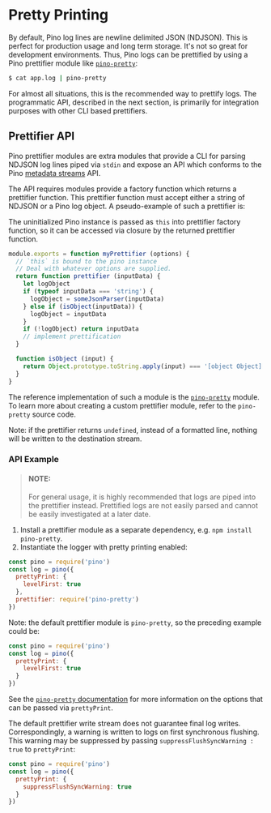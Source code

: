 # Pretty Printing

By default, Pino log lines are newline delimited JSON (NDJSON). This is perfect
for production usage and long term storage. It's not so great for development
environments. Thus, Pino logs can be prettified by using a Pino prettifier
module like [`pino-pretty`][pp]:

```sh
$ cat app.log | pino-pretty
```

For almost all situations, this is the recommended way to prettify logs. The
programmatic API, described in the next section, is primarily for integration
purposes with other CLI based prettifiers.

## Prettifier API

Pino prettifier modules are extra modules that provide a CLI for parsing NDJSON
log lines piped via `stdin` and expose an API which conforms to the Pino
[metadata streams](/docs/api.md#metadata) API.

The API requires modules provide a factory function which returns a prettifier
function. This prettifier function must accept either a string of NDJSON or
a Pino log object. A pseudo-example of such a prettifier is:

The uninitialized Pino instance is passed as `this` into prettifier factory function,
so it can be accessed via closure by the returned prettifier function.

```js
module.exports = function myPrettifier (options) {
  // `this` is bound to the pino instance
  // Deal with whatever options are supplied.
  return function prettifier (inputData) {
    let logObject
    if (typeof inputData === 'string') {
      logObject = someJsonParser(inputData)
    } else if (isObject(inputData)) {
      logObject = inputData
    }
    if (!logObject) return inputData
    // implement prettification
  }

  function isObject (input) {
    return Object.prototype.toString.apply(input) === '[object Object]'
  }
}
```

The reference implementation of such a module is the [`pino-pretty`][pp] module.
To learn more about creating a custom prettifier module, refer to the
`pino-pretty` source code.

Note: if the prettifier returns `undefined`, instead of a formatted line, nothing
will be written to the destination stream.

### API Example

> #### NOTE:
> For general usage, it is highly recommended that logs are piped into
> the prettifier instead. Prettified logs are not easily parsed and cannot
> be easily investigated at a later date.

1. Install a prettifier module as a separate dependency, e.g. `npm install pino-pretty`.
1. Instantiate the logger with pretty printing enabled:
  ```js
  const pino = require('pino')
  const log = pino({
    prettyPrint: {
      levelFirst: true
    },
    prettifier: require('pino-pretty')
  })
  ```
  Note: the default prettifier module is `pino-pretty`, so the preceding
  example could be:
  ```js
  const pino = require('pino')
  const log = pino({
    prettyPrint: {
      levelFirst: true
    }
  })
  ```
  See the [`pino-pretty` documentation][pp] for more information on the options
  that can be passed via `prettyPrint`.
   
The default prettifier write stream does not guarantee final log writes.
Correspondingly, a warning is written to logs on first synchronous flushing.
This warning may be suppressed by passing `suppressFlushSyncWarning : true` to
`prettyPrint`:
  ```js
  const pino = require('pino')
  const log = pino({
    prettyPrint: {
      suppressFlushSyncWarning: true
    }
  })
  ```

  [pp]: https://github.com/pinojs/pino-pretty
